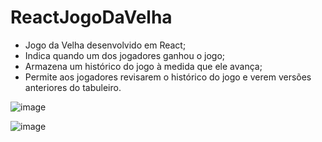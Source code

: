 # ReactJogoDaVelha

- Jogo da Velha desenvolvido em React;
- Indica quando um dos jogadores ganhou o jogo;
- Armazena um histórico do jogo à medida que ele avança;
- Permite aos jogadores revisarem o histórico do jogo e verem versões anteriores do tabuleiro.

![image](https://user-images.githubusercontent.com/48361825/209197455-7dc5330d-e446-4609-91c9-77ce17dd27f0.png)

![image](https://user-images.githubusercontent.com/48361825/209197424-9a5b25fe-1c82-48c5-be85-3b04407bc8b4.png)
